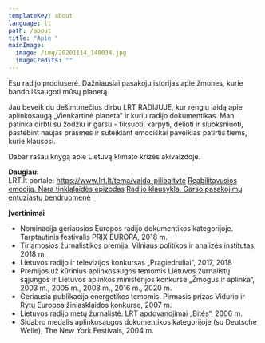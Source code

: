 ```yaml
---
templateKey: about
language: lt
path: /about
title: "Apie "
mainImage:
  image: /img/20201114_140034.jpg
  imageCredits: ""
---
```

[](https://www.facebook.com/radijoklausykla)Esu radijo prodiuserė. Dažniausiai pasakoju istorijas apie žmones, kurie bando išsaugoti mūsų planetą. 

Jau beveik du dešimtmečius dirbu LRT RADIJUJE, kur rengiu laidą apie aplinkosaugą „Vienkartinė planeta“ ir kuriu radijo dokumentikas. Man patinka dirbti su žodžiu ir garsu - fiksuoti, karpyti, dėlioti ir sluoksniuoti, pastebint naujas prasmes ir suteikiant emociškai paveikias patirtis tiems, kurie klausosi.

Dabar rašau knygą apie Lietuvą klimato krizės akivaizdoje.

**Daugiau:**\
LRT.lt portale: https://www.lrt.lt/tema/vaida-pilibaityte
[Reabilitavusios emociją. Nara tinklalaidės epizodas](https://nara.lt/lt/articles-lt/reabilitavusios-emocija-interviu-su-lrt-radijo-dokumentikos-kurejomis)
[Radijo klausykla. Garso pasakojimų entuziastų bendruomenė](https://www.facebook.com/radijoklausykla)

**Įvertinimai**

* Nominacija geriausios Europos radijo dokumentikos kategorijoje. Tarptautinis festivalis PRIX EUROPA, 2018 m.
* Tiriamosios žurnalistikos premija. Vilniaus politikos ir analizės institutas, 2018 m.
* Lietuvos radijo ir televizijos konkursas „Pragiedruliai“, 2017, 2018
* Premijos už kūrinius aplinkosaugos temomis Lietuvos žurnalistų sąjungos ir Lietuvos aplinkos ministerijos konkurse „Žmogus ir aplinka“,  2003 m., 2005 m., 2008 m., 2016 m., 2020 m.
* Geriausia publikacija energetikos temomis. Pirmasis prizas Vidurio ir Rytų Europos žiniasklaidos konkurse, 2007 m.
* Lietuvos radijo metų žurnalistė. LRT apdovanojimai „Bitės“, 2006 m.
* Sidabro medalis aplinkosaugos dokumentikos kategorijoje (su Deutsche Welle), The New York Festivals, 2004 m.